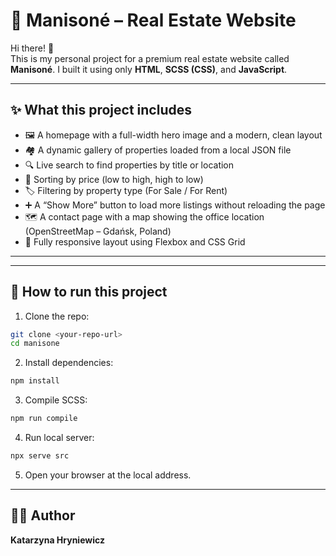# 🏡 Manisoné – Real Estate Website

Hi there! 👋  
This is my personal project for a premium real estate website called **Manisoné**. I built it using only **HTML**, **SCSS (CSS)**, and **JavaScript**.

---

## ✨ What this project includes

- 🖼 A homepage with a full-width hero image and a modern, clean layout
- 🏘 A dynamic gallery of properties loaded from a local JSON file
- 🔍 Live search to find properties by title or location
- 🔽 Sorting by price (low to high, high to low)
- 🏷 Filtering by property type (For Sale / For Rent)
- ➕ A “Show More” button to load more listings without reloading the page
- 🗺 A contact page with a map showing the office location (OpenStreetMap – Gdańsk, Poland)
- 📱 Fully responsive layout using Flexbox and CSS Grid

---


---

## 🔧 How to run this project

1. Clone the repo:
```bash
git clone <your-repo-url>
cd manisone
```

2. Install dependencies:
```bash
npm install
```

3. Compile SCSS:
```bash
npm run compile
```

4. Run local server:
```bash
npx serve src
```

5. Open your browser at the local address.

---

## 👩‍💻 Author

**Katarzyna Hryniewicz**